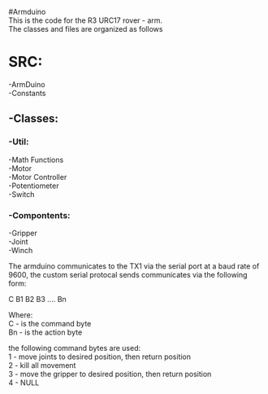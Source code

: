 #Armduino <br>
This is the code for the R3 URC17 rover - arm.<br>
The classes and files are organized as follows

<h1>SRC:</h1>
-ArmDuino <br>
-Constants <br>
<h2>-Classes:<br></h2>
	<h3>-Util:</h3>
		-Math Functions<br>
		-Motor<br>
		-Motor Controller<br>
		-Potentiometer<br>
		-Switch<br>
	<h3>-Compontents:</h3>
		-Gripper<br>
		-Joint<br>
		-Winch<br>

The armduino communicates to the TX1 via the serial port at a baud rate of 9600,
the custom serial protocal sends communicates via the following form:
	
C B1 B2 B3 .... Bn

Where:<br>
	C - is the command byte<br>
	Bn - is the action byte<br>

the following command bytes are used:<br>
1 - move joints to desired position, then return position<br>
2 - kill all movement<br>
3 - move the gripper to desired position, then return position<br>
4 - NULL<br>
